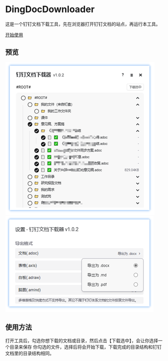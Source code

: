 # DingDocDownloader

这是一个钉钉文档下载工具，先在浏览器打开钉钉文档的站点，再运行本工具。

[开始使用](https://test.microanswer.cn/dingdocdownloader/)

## 预览

![](./preview.png)
![](./preview2.png)


## 使用方法

打开工具后，勾选你想下载的文档或目录，然后点击【下载选中】，会让你选择一个目录来保存
你勾选的文件，选择后将会开始下载，下载完成的目录结构和钉钉文档里的目录结构相同。
